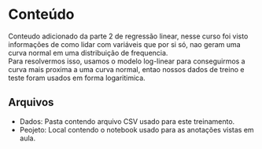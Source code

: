 # Conteúdo

Conteudo adicionado da parte 2 de regressão linear, nesse curso foi visto informações de como lidar com variáveis que por si só,
nao geram uma curva normal em uma distribuição de frequencia.<br>
Para resolvermos isso, usamos o modelo log-linear para conseguirmos a curva mais proxima a uma curva normal, entao nossos dados de treino e teste foram usados em forma
logaritimica.

## Arquivos

 - Dados: Pasta contendo arquivo CSV usado para este treinamento.
 - Peojeto: Local contendo o notebook usado para as anotações vistas em aula.
